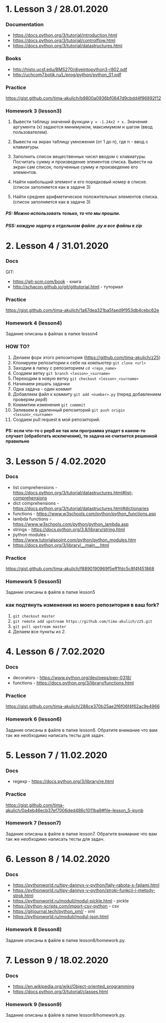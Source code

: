 # 1. Lesson 3 / 28.01.2020
### Documentation
- https://docs.python.org/3/tutorial/introduction.html
- https://docs.python.org/3/tutorial/controlflow.html
- https://docs.python.org/3/tutorial/datastructures.html
### Books
- http://histo.ucsf.edu/BMS270/diveintopython3-r802.pdf
- http://uchcom7.botik.ru/L/prog/python/python_01.pdf

### Practice
https://gist.github.com/tima-akulich/b9800a0936bf0847d9cbdd4f96892f12

### Homework 3 (lesson3)

1. Вывести таблицу значений функции ```y = -1.24x2 + x.```
Значения аргумента (x) задаются минимумом, максимумом и шагом (ввод пользователем).

2. Вывести на экран таблицу умножения (от 1 до n), где n - ввод с клавиатуры.

3. Заполнить список вещественных чисел вводом с клавиатуры. 
Посчитать сумму и произведение элементов списка. 
Вывести на экран сам список, полученные сумму и произведение его элементов.

4. Найти наибольший элемент и его порядковый номер в списке. (список заполняется как в задаче 3)

5. Найти среднее арифметическое положительных элементов списка. (список заполняется как в задаче 3)

##### PS: Можно использовать только, то что мы прошли.
##### PSS: каждую задачу в отдельном файле <number>.py и все файлы в zip

# 2. Lesson 4 / 31.01.2020
### Docs
GIT:
- https://git-scm.com/book - книга
- http://schacon.github.io/git/gittutorial.html - туториал

### Practice
https://gist.github.com/tima-akulich/1a67dea321ba5faed9f953db4cebc62e

### Homework 4 (lesson4)
Задание описаны в файлах в папке lesson4

### HOW TO?
1. Делаем форк этого репозитория (https://github.com/tima-akulich/z25)
2. Клонируем репозитории к себе на компьютер ```git clone <url>```
3. Заходим в папку с репозиторием ```cd <repo_name>```
4. Создаем ветку ```git branch <lesson>_<surname>```
5. Переходим в новую ветку ```git checkout <lesson>_<surname>```
6. Начинаем решать задачки
7. Одна задача - один коммит
8. Добавляем файл к коммиту ```git add <number>.py``` (перед добавлением проверям *pep8*)
9. Коммитим изменения ```git commmit```
10. Заливаем в удаленный репозиторий ```git push origin <lesson>_<surname>```
11. Создаем pull request в мой репозиторий.

#### PS: если что-то с pep8 не так или программа упадет в каком-то случает (обработать исключения), то задача не считается решенной правильно

# 3. Lesson 5 / 4.02.2020
### Docs
* list comprehensions - https://docs.python.org/3/tutorial/datastructures.html#list-comprehensions
* dict comprehensions - https://docs.python.org/3/tutorial/datastructures.html#dictionaries
* functions - https://www.w3schools.com/python/python_functions.asp
* lambda functions - https://www.w3schools.com/python/python_lambda.asp
* strings - https://docs.python.org/3.8/library/string.html
* python modules - https://www.tutorialspoint.com/python/python_modules.htm
* https://docs.python.org/3/library/__main__.html

### Practice
https://gist.github.com/tima-akulich/f8890190969f5eff1fdc5c8f4f451868

### Homework 5 (lesson5)
Задание описаны в файле в папке lesson5

### как подтянуть изменения из моего репозитория в ваш fork?
1. ```git checkout master```
2. ```git remote add upstream https://github.com/tima-akulich/z25.git```
3. ```git pull upstream master```
4. Делаем все пункты из *2*.

# 4. Lesson 6 / 7.02.2020
### Docs
* decorators - https://www.python.org/dev/peps/pep-0318/
* functions - https://docs.python.org/3/library/functions.html

### Practice
https://gist.github.com/tima-akulich/288ce370b25ae2f6f06f4f62ac9e4966

### Homework 6 (lesson6)
Задание описаны в файле в папке lesson6.
Обратите внимание что вам так же необходимо написать тесты для задач.

# 5. Lesson 7 / 11.02.2020
### Docs
* regexp - https://docs.python.org/3/library/re.html

### Practice
https://gist.github.com/tima-akulich/0a4eb46ecb37ef7006ded486c1011ba9#file-lesson_5-ipynb

### Homework 7 (lesson7)
Задание описаны в файле в папке lesson7.
Обратите внимание что вам так же необходимо написать тесты для задач.


# 6. Lesson 8 / 14.02.2020
### Docs
- https://pythonworld.ru/tipy-dannyx-v-python/fajly-rabota-s-fajlami.html
- https://pythonworld.ru/tipy-dannyx-v-python/stroki-funkcii-i-metody-strok.html
- https://pythonworld.ru/moduli/modul-pickle.html - pickle
- https://python-scripts.com/import-csv-python - csv
- https://gitjournal.tech/python_xml/ - xml
- https://pythonworld.ru/moduli/modul-json.html

### Homework 8 (lesson8)
Задание описаны в файле в папке lesson8/homework.py.

# 7. Lesson 9 / 18.02.2020
### Docs
- https://en.wikipedia.org/wiki/Object-oriented_programming
- https://docs.python.org/3/tutorial/classes.html

### Homework 9 (lesson9)
Задание описаны в файле в папке lesson9/homework.py.